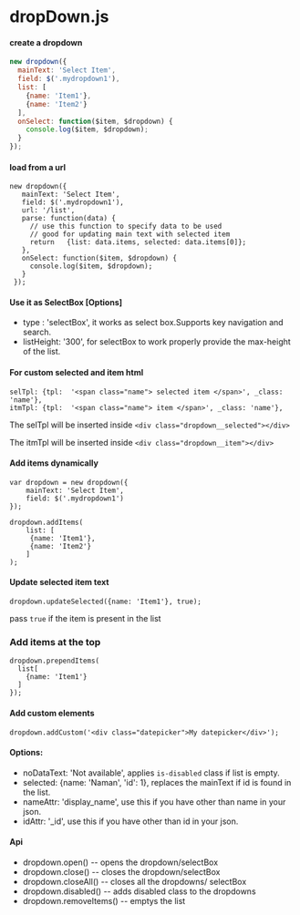 # dropDown.js

#### create a dropdown

```javascript
new dropdown({
  mainText: 'Select Item',
  field: $('.mydropdown1'),
  list: [
    {name: 'Item1'},
    {name: 'Item2'}
  ],
  onSelect: function($item, $dropdown) {
    console.log($item, $dropdown);
  }
});
```

#### load from a url
 ```
 new dropdown({
    mainText: 'Select Item',
    field: $('.mydropdown1'),
    url: '/list',
    parse: function(data) {
      // use this function to specify data to be used
      // good for updating main text with selected item
      return   {list: data.items, selected: data.items[0]};
    },
    onSelect: function($item, $dropdown) {
      console.log($item, $dropdown);
    }
  });
 ```

#### Use it as SelectBox [Options]
- type : 'selectBox', it works as select box.Supports key navigation and search.
- listHeight: '300', for selectBox to work properly provide the max-height of the list.

#### For custom selected and item html
	selTpl: {tpl:  '<span class="name"> selected item </span>', _class: 'name'},
	itmTpl: {tpl:  '<span class="name"> item </span>', _class: 'name'},
	
The selTpl will be inserted inside 
	```
	<div class="dropdown__selected"></div>
	```

The itmTpl will be inserted inside 
	```
	<div class="dropdown__item"></div>
	```

#### Add items dynamically
    var dropdown = new dropdown({
        mainText: 'Select Item',
        field: $('.mydropdown1')
    });

    dropdown.addItems(
        list: [
         {name: 'Item1'},
         {name: 'Item2'}
        ]
    );

#### Update selected item text
```
dropdown.updateSelected({name: 'Item1'}, true);
```

pass `true` if the item is present in the list


### Add items at the top
```
dropdown.prependItems(
  list[
    {name: 'Item1'}
  ]
});
```


#### Add custom elements
    dropdown.addCustom('<div class="datepicker">My datepicker</div>');

#### Options: 
- noDataText: 'Not available', applies `is-disabled` class if list is empty.
- selected: {name: 'Naman', 'id': 1}, replaces the mainText if id is found in the list.
- nameAttr: 'display_name', use this if you have other than name in your json.
- idAttr: '_id', use this if  you have other than id in your json.

#### Api
- dropdown.open() --  opens the dropdown/selectBox 
- dropdown.close() -- closes the dropdown/selectBox
- dropdown.closeAll() -- closes all the dropdowns/ selectBox
- dropdown.disabled() -- adds disabled class to the dropdowns
- dropdown.removeItems() -- emptys the list